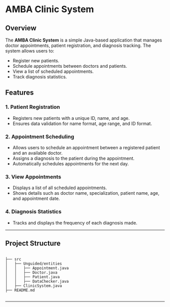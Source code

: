 # AMBA Clinic System

## Overview
The **AMBA Clinic System** is a simple Java-based application that manages doctor appointments, patient registration, and diagnosis tracking. The system allows users to:
- Register new patients.
- Schedule appointments between doctors and patients.
- View a list of scheduled appointments.
- Track diagnosis statistics.

## Features
### 1. Patient Registration  
- Registers new patients with a unique ID, name, and age.
- Ensures data validation for name format, age range, and ID format.

### 2. Appointment Scheduling  
- Allows users to schedule an appointment between a registered patient and an available doctor.
- Assigns a diagnosis to the patient during the appointment.
- Automatically schedules appointments for the next day.

### 3. View Appointments  
- Displays a list of all scheduled appointments.
- Shows details such as doctor name, specialization, patient name, age, and appointment date.

### 4. Diagnosis Statistics  
- Tracks and displays the frequency of each diagnosis made.

---

## Project Structure

```

├── src
│   ├── Unguided/entities
│   │   ├── Appointment.java
│   │   ├── Doctor.java
│   │   ├── Patient.java
│   │   ├── DataChecker.java
│   ├── ClinicSystem.java
├── README.md


```

---
